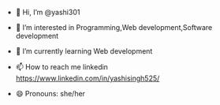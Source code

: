 - 👋 Hi, I’m @yashi301
- 👀 I’m interested in Programming,Web development,Software development
- 🌱 I’m currently learning Web development

- 📫 How to reach me linkedin https://www.linkedin.com/in/yashisingh525/
- 😄 Pronouns: she/her


<!---
yashi301/yashi301 is a ✨ special ✨ repository because its `README.md` (this file) appears on your GitHub profile.
You can click the Preview link to take a look at your changes.
--->
